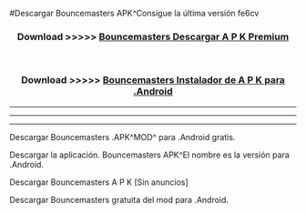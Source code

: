 #Descargar Bouncemasters  APK^Consigue la última versión fe6cv



<div align="center">
<h3>Download >>>>> <a href="https://es-sites.web.app/?es= Bouncemasters ">Bouncemasters  Descargar A P K Premium</a></h3><br>

<h3>Download >>>>> <a href="https://es-sites.web.app/?es= Bouncemasters ">Bouncemasters  Instalador de A P K para .Android</a></h3>
</div>


----------------------------------------------------------

----------------------------------------------------------

----------------------------------------------------------

Descargar Bouncemasters  .APK^MOD^ para .Android gratis.

Descargar la aplicación. Bouncemasters  APK^El nombre es la versión para .Android.

Descargar Bouncemasters  A P K [Sin anuncios]

Descargar Bouncemasters  gratuita del mod para .Android.